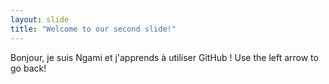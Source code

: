 ```yaml
---
layout: slide
title: "Welcome to our second slide!"
---
```

Bonjour, je suis Ngami et j'apprends à utiliser GitHub !
Use the left arrow to go back!
